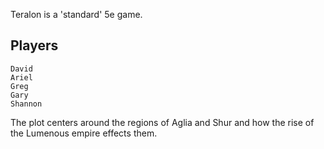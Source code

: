 Teralon is a 'standard' 5e game.

## Players
    David
    Ariel
    Greg
    Gary
    Shannon

The plot centers around the regions of Aglia and Shur and how the rise of the Lumenous empire effects them.